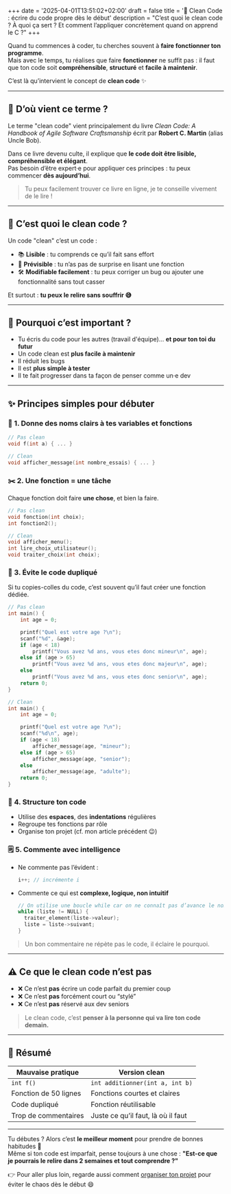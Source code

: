 +++
date = '2025-04-01T13:51:02+02:00'
draft = false
title = '🧹 Clean Code : écrire du code propre dès le début'
description = "C’est quoi le clean code ? À quoi ça sert ? Et comment l’appliquer concrètement quand on apprend le C ?"
+++

Quand tu commences à coder, tu cherches souvent à **faire fonctionner ton programme**.  
Mais avec le temps, tu réalises que faire **fonctionner** ne suffit pas : il faut que ton code soit **compréhensible**, **structuré** et **facile à maintenir**.

C’est là qu’intervient le concept de **clean code** ✨

---

## 📖 D’où vient ce terme ?

Le terme "clean code" vient principalement du livre *Clean Code: A Handbook of Agile Software Craftsmanship* écrit par **Robert C. Martin** (alias Uncle Bob).

Dans ce livre devenu culte, il explique que **le code doit être lisible, compréhensible et élégant**.  
Pas besoin d’être expert·e pour appliquer ces principes : tu peux commencer **dès aujourd’hui**.

> Tu peux facilement trouver ce livre en ligne, je te conseille vivement de le lire !  

---

## 🧠 C’est quoi le clean code ?

Un code "clean" c’est un code :
- 📚 **Lisible** : tu comprends ce qu’il fait sans effort
- 👀 **Prévisible** : tu n’as pas de surprise en lisant une fonction
- 🛠️ **Modifiable facilement** : tu peux corriger un bug ou ajouter une fonctionnalité sans tout casser

Et surtout : **tu peux le relire sans souffrir 😅**

---

## 🎯 Pourquoi c’est important ?

- Tu écris du code pour les autres (travail d'équipe)… **et pour ton toi du futur**
- Un code clean est **plus facile à maintenir**
- Il réduit les bugs
- Il est **plus simple à tester**
- Il te fait progresser dans ta façon de penser comme un·e dev

---

## ✨ Principes simples pour débuter

### 🧠 1. Donne des **noms clairs** à tes variables et fonctions
```c
// Pas clean
void f(int a) { ... }

// Clean
void afficher_message(int nombre_essais) { ... }
```

### ✂️ 2. Une fonction = une tâche
Chaque fonction doit faire **une chose**, et bien la faire.
```c
// Pas clean
void fonction(int choix);
int fonction2();

// Clean
void afficher_menu();
int lire_choix_utilisateur();
void traiter_choix(int choix);
```

### 🔁 3. Évite le code dupliqué
Si tu copies-colles du code, c’est souvent qu’il faut créer une fonction dédiée.
```c
// Pas clean
int main() {
    int age = 0;

    printf("Quel est votre age ?\n");
    scanf("%d", &age);
    if (age < 18)
        printf("Vous avez %d ans, vous etes donc mineur\n", age);
    else if (age > 65)
        printf("Vous avez %d ans, vous etes donc majeur\n", age);
    else
        printf("Vous avez %d ans, vous etes donc senior\n", age);
    return 0;
}

// Clean
int main() {
    int age = 0;

    printf("Quel est votre age ?\n");
    scanf("%d\n", age);
    if (age < 18)
        afficher_message(age, "mineur");
    else if (age > 65)
        afficher_message(age, "senior");
    else
        afficher_message(age, "adulte");
    return 0;
}
```

### 🧱 4. Structure ton code
- Utilise des **espaces**, des **indentations** régulières
- Regroupe tes fonctions par rôle
- Organise ton projet (cf. mon article précédent 😉)

### 🗒️ 5. Commente avec intelligence
- Ne commente pas l’évident :
  ```c
  i++; // incrémente i
  ```
- Commente ce qui est **complexe, logique, non intuitif**
  ```c
  // On utilise une boucle while car on ne connaît pas d’avance le nombre d’éléments à traiter
  while (liste != NULL) {
    traiter_element(liste->valeur);
    liste = liste->suivant;
  }
  ```  

> Un bon commentaire ne répète pas le code, il éclaire le pourquoi.

---

## ⚠️ Ce que le clean code n’est pas

- ❌ Ce n’est **pas** écrire un code parfait du premier coup
- ❌ Ce n’est **pas** forcément court ou “stylé”
- ❌ Ce n’est **pas** réservé aux dev seniors

> Le clean code, c’est **penser à la personne qui va lire ton code demain.**

---

## 🧠 Résumé

| Mauvaise pratique | Version clean |
|-------------------|----------------|
| `int f()`         | `int additionner(int a, int b)` |
| Fonction de 50 lignes | Fonctions courtes et claires |
| Code dupliqué     | Fonction réutilisable |
| Trop de commentaires | Juste ce qu’il faut, là où il faut |

---

Tu débutes ? Alors c’est **le meilleur moment** pour prendre de bonnes habitudes 🧼  
Même si ton code est imparfait, pense toujours à une chose : **"Est-ce que je pourrais le relire dans 2 semaines et tout comprendre ?"**

👉 Pour aller plus loin, regarde aussi comment [organiser ton projet](./organisation.md) pour éviter le chaos dès le début 😄
